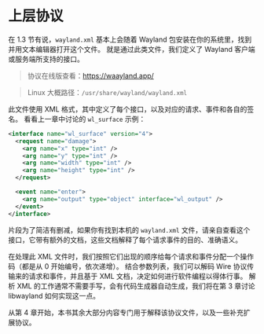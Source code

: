 # 上层协议

在 1.3 节有说，`wayland.xml` 基本上会随着 Wayland 包安装在你的系统里，找到并用文本编辑器打开这个文件。
就是通过此类文件，我们定义了 Wayland 客户端或服务端所支持的接口。

> 协议在线版查看：<https://waayland.app/>

> Linux 大概路径：`/usr/share/wayland/wayland.xml`

此文件使用 XML 格式，其中定义了每个接口，以及对应的请求、事件和各自的签名。
看看上一章中讨论的 `wl_surface` 示例：

```xml
<interface name="wl_surface" version="4">
  <request name="damage">
    <arg name="x" type="int" />
    <arg name="y" type="int" />
    <arg name="width" type="int" />
    <arg name="height" type="int" />
  </request>

  <event name="enter">
    <arg name="output" type="object" interface="wl_output" />
  </event>
</interface>
```

片段为了简洁有删减，如果你有找到本机的 `wayland.xml` 文件，请亲自查看这个接口，它带有额外的文档，这些文档解释了每个请求事件的目的、准确语义。

在处理此 XML 文件时，我们按照它们出现的顺序给每个请求和事件分配一个操作码（都是从 0 开始编号，依次递增）。
结合参数列表，我们可以解码 Wire 协议传输来的请求和事件，并且基于 XML 文档，决定如何进行软件编程以得体行事。
解析 XML 的工作通常不需要手写，会有代码生成器自动生成，我们将在第 3 章讨论 libwayland 如何实现这一点。

从第 4 章开始，本书其余大部分内容专门用于解释该协议文件，以及一些补充扩展协议。
